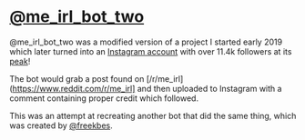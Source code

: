 # [@me_irl_bot_two](https://instagram.com/me_irl_bot_two)

@me_irl_bot_two was a modified version of a project I started early 2019 which later turned into an [Instagram account](https://instagram.com/me_irl_bot_two) with over 11.4k followers at its [peak](https://raw.githubusercontent.com/tylastrog/me_irl_bot_two/master/peak_screenshot.png)!

The bot would grab a post found on [/r/me_irl](https://www.reddit.com/r/me_irl] and then uploaded to Instagram with a comment containing proper credit which followed.

This was an attempt at recreating another bot that did the same thing, which was created by [@freekbes](https://freekb.es/).
